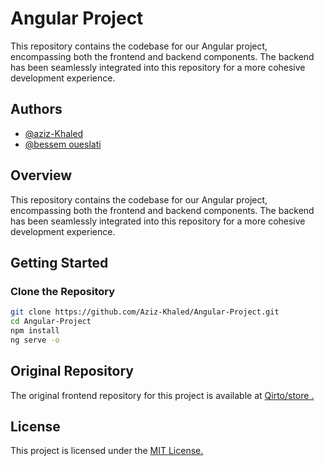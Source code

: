 
# Angular Project
This repository contains the codebase for our Angular project, encompassing both the frontend and backend components. The backend has been seamlessly integrated into this repository for a more cohesive development experience.

## Authors

- [@aziz-Khaled](https://github.com/Aziz-Khaled)
- [@bessem oueslati](https://github.com/Qirto)

## Overview

This repository contains the codebase for our Angular project, encompassing both the frontend and backend components. The backend has been seamlessly integrated into this repository for a more cohesive development experience.

## Getting Started

###  Clone the Repository
```bash
git clone https://github.com/Aziz-Khaled/Angular-Project.git
cd Angular-Project
npm install
ng serve -o

```
## Original Repository


The original frontend repository for this project is available at [ Qirto/store .](https://github.com/Qirto/store)


## License

 This project is licensed under the  [ MIT License.](https://choosealicense.com/licenses/mit/)


